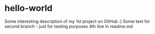 # hello-world
Some interesting description of my 1st project on GitHub  :)
Some text for second branch - just for testing purposes
4th line in readme.md
